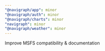 ```yaml
---
"@navigraph/app": minor
"@navigraph/auth": minor
"@navigraph/charts": minor
"navigraph": minor
"@navigraph/weather": minor
---
```


Improve MSFS compatibility & documentation
